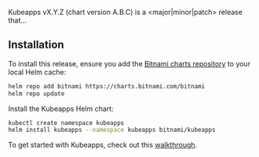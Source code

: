 Kubeapps vX.Y.Z (chart version A.B.C) is a <major|minor|patch> release that... <!-- ADD SUMMARY HERE -->

## Installation

To install this release, ensure you add the [Bitnami charts repository](https://github.com/bitnami/charts) to your local Helm cache:

```bash
helm repo add bitnami https://charts.bitnami.com/bitnami
helm repo update
```

Install the Kubeapps Helm chart:

```bash
kubectl create namespace kubeapps
helm install kubeapps --namespace kubeapps bitnami/kubeapps
```

To get started with Kubeapps, check out this [walkthrough](https://github.com/vmware-tanzu/kubeapps/blob/main/site/content/docs/latest/tutorials/getting-started.md).

<!-- CLICK ON THE "Auto-generate release notes" BUTTON -->
